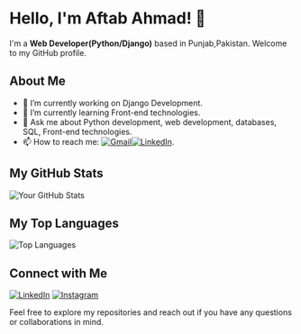 # Hello, I'm Aftab Ahmad! 👋

I'm a **Web Developer(Python/Django)** based in Punjab,Pakistan. Welcome to my GitHub profile.

## About Me

- 🔭 I’m currently working on Django Development.
- 🌱 I’m currently learning Front-end technologies.
- 💬 Ask me about Python development, web development, databases, SQL, Front-end technologies.
- 📫 How to reach me: [![Gmail](https://img.shields.io/badge/LinkedIn-Connect-blue)](aftabaleeahmad@gmail.com)[![LinkedIn](https://img.shields.io/badge/LinkedIn-Connect-blue)](www.linkedin.com/in/aftab-alee-ahmad-853236280/).

## My GitHub Stats

![Your GitHub Stats](https://github-readme-stats.vercel.app/api?username=AftabAleeAhmad&show_icons=true&theme=dark)

## My Top Languages

![Top Languages](https://github-readme-stats.vercel.app/api/top-langs/?username=AftabAleeAhmad&layout=compact&theme=dark)

## Connect with Me

[![LinkedIn](https://img.shields.io/badge/LinkedIn-Connect-blue)](www.linkedin.com/in/aftab-alee-ahmad-853236280/)
[![Instagram](https://img.shields.io/badge/Twitter-Follow-blue)](https://www.instagram.com/alee_bin_shahbaz/)

Feel free to explore my repositories and reach out if you have any questions or collaborations in mind.
